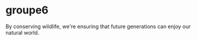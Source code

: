 # groupe6
By conserving wildlife, we're ensuring that future generations can enjoy our natural world.
